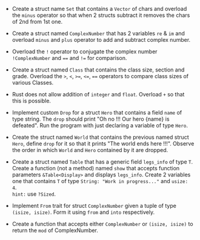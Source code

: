 * Create a struct name `Set` that contains a `Vector` of chars and overload the `minus`
operator so that when 2 structs subtract it removes the chars of 2nd from 1st one.

* Create a struct named `ComplexNumber` that has 2 variables `re` & `im` and overload `minus`
and `plus` operator to add and subtract complex number.

* Overload the `!` operator to conjugate the complex number `!ComplexNumber` and `==` and `!=` for comparison.

* Create a struct named `Class` that contains the class size, section and grade. Overload
the `>`, `<`, `>=`, `<=`, `==` operators to compare class sizes of various Classes.

* Rust does not allow addition of `integer` and `float`. Overload `+` so that this is possible.

* Implement custom `Drop` for a struct `Hero` that contains a field `name` of type string.
The `drop` should print "Oh no !!! Our hero {name} is defeated". Run the program with just 
declaring a variable of type `Hero`.

* Create the struct named `World` that contains the previous named struct `Hero`, define `drop`
for it so that it prints "The world ends here !!!". Observe the order in which `World` and `Hero` 
contained by it are dropped.

* Create a struct named `Table` that has a generic field `legs_info` of type `T`. Create a function (not a method)
 named `show` that accepts function parameters `&Table<Display>` and displays `legs_info`. Create 2 variables one
 that contains `T` of type `String: "Work in progress..."` and `usize: 4`.\
 `hint:` use `?Sized`.
 
* Implement `From` trait for struct `ComplexNumber` given a tuple of type `(isize, isize)`. Form it using `from` 
and `into` respectively.

* Create a function that accepts either `ComplexNumber` or `(isize, isize)` to return the `mod` of ComplexNumber.
 